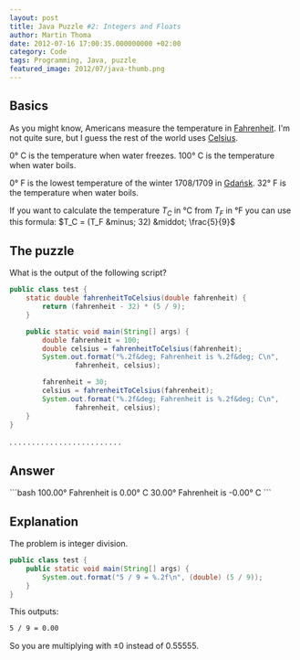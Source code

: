 ```yaml
---
layout: post
title: Java Puzzle #2: Integers and Floats
author: Martin Thoma
date: 2012-07-16 17:00:35.000000000 +02:00
category: Code
tags: Programming, Java, puzzle
featured_image: 2012/07/java-thumb.png
---
```

<h2>Basics</h2>
As you might know, Americans measure the temperature in <a href="http://en.wikipedia.org/wiki/Fahrenheit">Fahrenheit</a>. I'm not quite sure, but I guess the rest of the world uses <a href="http://en.wikipedia.org/wiki/Celsius">Celsius</a>.

0&deg; C is the temperature when water freezes.
100&deg; C is the temperature when water boils.

0&deg; F is the lowest temperature of the winter 1708/1709 in <a href="http://en.wikipedia.org/wiki/Gda%C5%84sk">Gdańsk</a>.
32&deg; F is the temperature when water boils.

If you want to calculate the temperature $T_C$ in &deg;C from $T_F$ in &deg;F you can use this formula:
$T_C = (T_F &minus; 32) &middot; \frac{5}{9}$

<h2>The puzzle</h2>
What is the output of the following script?

```java
public class test {
    static double fahrenheitToCelsius(double fahrenheit) {
        return (fahrenheit - 32) * (5 / 9);
    }

    public static void main(String[] args) {
        double fahrenheit = 100;
        double celsius = fahrenheitToCelsius(fahrenheit);
        System.out.format("%.2f&deg; Fahrenheit is %.2f&deg; C\n", 
                fahrenheit, celsius);

        fahrenheit = 30;
        celsius = fahrenheitToCelsius(fahrenheit);
        System.out.format("%.2f&deg; Fahrenheit is %.2f&deg; C\n", 
                fahrenheit, celsius);
    }
}
```

.
.
.
.
.
.
.
.
.
.
.
.
.
.
.
.
.
.
.
.
.
.
.
.
.

<h2>Answer</h2>
```bash
100.00&deg; Fahrenheit is 0.00&deg; C
30.00&deg; Fahrenheit is -0.00&deg; C
```

<h2>Explanation</h2>
The problem is integer division.

```java
public class test {
    public static void main(String[] args) {
        System.out.format("5 / 9 = %.2f\n", (double) (5 / 9));
    }
}
```
This outputs:
```bash
5 / 9 = 0.00
```

So you are multiplying with $\pm 0$ instead of $0.55555$.
